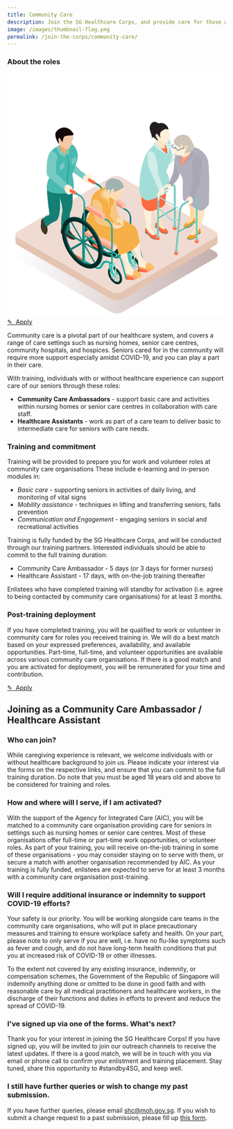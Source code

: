 ```yaml
---
title: Community Care
description: Join the SG Healthcare Corps, and provide care for those who need it
image: /images/thumbnail-flag.png
permalink: /join-the-corps/community-care/
---
```


### About the roles

<div class="job-float">
  <img alt="Healthcare assistants caring for the elderly" src="/images/jobs/community-care.png">
  <a class="apply bp-button is-secondary" href="https://go.gov.sg/shc-commcare">
    ✎&nbsp;&nbsp;Apply
  </a>
</div>

Community care is a pivotal part of our healthcare system, and covers a range of care settings such as nursing homes, senior care centres, community hospitals, and hospices. Seniors cared for in the community will require more support especially amidst COVID-19, and you can play a part in their care.

With training, individuals with or without healthcare experience can support care of our seniors through these roles:

- **Community Care Ambassadors** - support basic care and activities within nursing homes or senior care centres in collaboration with care staff.
- **Healthcare Assistants** - work as part of a care team to deliver basic to intermediate care for seniors with care needs.

### Training and commitment
Training will be provided to prepare you for work and volunteer roles at community care organisations These include e-learning and in-person modules in:

- _Basic care_ - supporting seniors in activities of daily living, and monitoring of vital signs
- _Mobility assistance_ - techniques in lifting and transferring seniors, falls prevention
- _Communication and Engagement_ - engaging seniors in social and recreational activities

Training is fully funded by the SG Healthcare Corps, and will be conducted through our training partners. Interested individuals should be able to commit to the full training duration:

- Community Care Ambassador - 5 days (or 3 days for former nurses)
- Healthcare Assistant - 17 days, with on-the-job training thereafter

Enlistees who have completed training will standby for activation (i.e. agree to being contacted by community care organisations) for at least 3 months.

### Post-training deployment
If you have completed training, you will be qualified to work or volunteer in community care for roles you received training in. We will do a best match based on your expressed preferences, availability, and available opportunities. Part-time, full-time, and volunteer opportunities are available across various community care organisations. If there is a good match and you are activated for deployment, you will be remunerated for your time and contribution.

<a class="apply bp-button is-secondary" href="https://go.gov.sg/shc-commcare">
  ✎&nbsp;&nbsp;Apply
</a>


## Joining as a Community Care Ambassador / Healthcare Assistant

### Who can join?
While caregiving experience is relevant, we welcome individuals with or without healthcare background to join us. Please indicate your interest via the forms on the respective links, and ensure that you can commit to the full training duration. Do note that you must be aged 18 years old and above to be considered for training and roles.

### How and where will I serve, if I am activated?
With the support of the Agency for Integrated Care (AIC), you will be matched to a community care organisation providing care for seniors in settings such as nursing homes or senior care centres. Most of these organisations offer full-time or part-time work opportunities, or volunteer roles. As part of your training, you will receive on-the-job training in some of these organisations - you may consider staying on to serve with them, or secure a match with another organisation recommended by AIC. As your training is fully funded, enlistees are expected to serve for at least 3 months with a community care organisation post-training.

### Will I require additional insurance or indemnity to support COVID-19 efforts?
Your safety is our priority. You will be working alongside care teams in the community care organisations, who will put in place precautionary measures and training to ensure workplace safety and health. On your part, please note to only serve if you are well, i.e. have no flu-like symptoms such as fever and cough, and do not have long-term health conditions that put you at increased risk of COVID-19 or other illnesses.

To the extent not covered by any existing insurance, indemnity, or compensation schemes, the Government of the Republic of Singapore will indemnify anything done or omitted to be done in good faith and with reasonable care by all medical practitioners and healthcare workers, in the discharge of their functions and duties in efforts to prevent and reduce the spread of COVID-19.

### I've signed up via one of the forms. What's next?
Thank you for your interest in joining the SG Healthcare Corps! If you have signed up, you will be invited to join our outreach channels to receive the latest updates. If there is a good match, we will be in touch with you via email or phone call to confirm your enlistment and training placement. Stay tuned, share this opportunity to #standby4SG, and keep well.

### I still have further queries or wish to change my past submission.

If you have further queries, please email [shc@moh.gov.sg](mailto:shc@moh.gov.sg).
If you wish to submit a change request to a past submission, please fill up [this form](https://go.gov.sg/shc-change).
